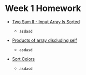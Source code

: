 # Week 1 Homework

- [Two Sum II - Input Array Is Sorted](https://leetcode.com/problems/two-sum-ii-input-array-is-sorted/description/)
  - ```
    asdasd
    ```
- [Products of array discluding self](https://leetcode.com/problems/product-of-array-except-self/description/)
  - ```
    asdasd
    ```
- [Sort Colors](https://leetcode.com/problems/sort-colors/description/)
  - ```
    asdasd
    ```
